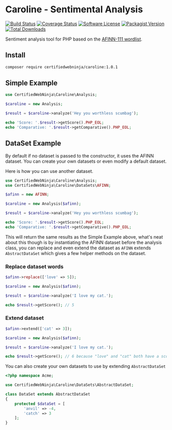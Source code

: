 # Caroline - Sentimental Analysis

[![Build Status](https://img.shields.io/travis/certifiedwebninja/caroline/develop.svg?style=flat-square)](https://travis-ci.org/certifiedwebninja/caroline)
[![Coverage Status](https://img.shields.io/coveralls/certifiedwebninja/caroline.svg?style=flat-square)](https://coveralls.io/r/certifiedwebninja/caroline)
[![Software License](https://img.shields.io/badge/license-MIT-brightgreen.svg?style=flat-square)](LICENSE)
[![Packagist Version](https://img.shields.io/packagist/v/certifiedwebninja/caroline.svg?style=flat-square)](https://packagist.org/packages/certifiedwebninja/caroline)
[![Total Downloads](https://img.shields.io/packagist/dt/certifiedwebninja/caroline.svg?style=flat-square)](https://packagist.org/packages/certifiedwebninja/caroline)


Sentiment analysis tool for PHP based on the [AFINN-111 wordlist](http://www2.imm.dtu.dk/pubdb/views/publication_details.php?id=6010).

## Install

```bash
composer require certifiedwebninja/caroline:1.0.1
```

## Simple Example

```php
use CertifiedWebNinja\Caroline\Analysis;

$caroline = new Analysis;

$result = $caroline->analyze('Hey you worthless scumbag');

echo 'Score: '.$result->getScore().PHP_EOL;
echo 'Comparative: '.$result->getComparative().PHP_EOL;
```

## DataSet Example

By default if no dataset is passed to the constructor, it uses the AFINN dataset. You can create your own datasets or even modify a default dataset.

Here is how you can use another dataset.

```php
use CertifiedWebNinja\Caroline\Analysis;
use CertifiedWebNinja\Caroline\DataSets\AFINN;

$afinn = new AFINN;

$caroline = new Analysis($afinn);

$result = $caroline->analyze('Hey you worthless scumbag');

echo 'Score: '.$result->getScore().PHP_EOL;
echo 'Comparative: '.$result->getComparative().PHP_EOL;
```
This will return the same results as the Simple Example above, what's neat about this though is by instantiating the AFINN dataset before the analysis class, you can replace and even extend the dataset as `AFINN` extends `AbstractDataSet` which gives a few helper methods on the dataset.

### Replace dataset words

```php
$afinn->replace(['love' => 5]);

$caroline = new Analysis($afinn);

$result = $caroline->analyze('I love my cat.');

echo $result->getScore(); // 5
```

### Extend dataset

```php
$afinn->extend(['cat' => 3]);

$caroline = new Analysis($afinn);

$result = $caroline->analyze('I love my cat.');

echo $result->getScore(); // 6 because "love" and "cat" both have a score of 3 each.
```

You can also create your own datasets to use by extending `AbstractDataSet`

```php
<?php namespace Acme;

use CertifiedWebNinja\Caroline\DataSets\AbstractDataSet;

class DataSet extends AbstractDataSet
{
    protected $dataSet = [
        'anvil' => -4,
        'catch' => 3
    ];
}
```
